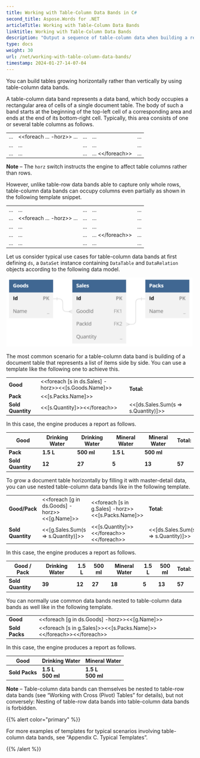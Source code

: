 ```yaml
---
title: Working with Table-Column Data Bands in C#
second_title: Aspose.Words for .NET
articleTitle: Working with Table-Column Data Bands
linktitle: Working with Table-Column Data Bands
description: "Output a sequence of table-column data when building a report in C#."
type: docs
weight: 30
url: /net/working-with-table-column-data-bands/
timestamp: 2024-01-27-14-07-04
---
```


You can build tables growing horizontally rather than vertically by using table-column data bands.

A table-column data band represents a data band, which body occupies a rectangular area of cells of a single document table. The body of such a band starts at the beginning of the top-left cell of a corresponding area and ends at the end of its bottom-right cell. Typically, this area consists of one or several table columns as follows.

<table class="outputting-sequential-data">
	<tbody>
		<tr>
			<td>...</td>
      <td>&lt;&lt;foreach ... -horz>> ...</td>
      <td>...</td>
      <td>...</td>
      <td>...</td>
		</tr>
    <tr>
			<td>...</td>
      <td>...</td>
      <td>...</td>
      <td>...</td>
      <td>...</td>
		</tr>
    <tr>
			<td>...</td>
      <td>...</td>
      <td>...</td>
      <td>... &lt;&lt;/foreach>></td>
      <td>...</td>
		</tr>
	</tbody>
</table>

**Note** – The `horz` switch instructs the engine to affect table columns rather than rows.

However, unlike table-row data bands able to capture only whole rows, table-column data bands can occupy columns even partially as shown in the following template snippet.

<table class="outputting-sequential-data">
	<tbody>
    <tr>
			<td>...</td>
      <td>...</td>
      <td>...</td>
      <td>...</td>
      <td>...</td>
		</tr>
		<tr>
			<td>...</td>
      <td>&lt;&lt;foreach ... -horz>> ...</td>
      <td>...</td>
      <td>...</td>
      <td>...</td>
		</tr>
    <tr>
			<td>...</td>
      <td>...</td>
      <td>...</td>
      <td>...</td>
      <td>...</td>
		</tr>
    <tr>
			<td>...</td>
      <td>...</td>
      <td>...</td>
      <td>... &lt;&lt;/foreach>></td>
      <td>...</td>
		</tr>
    <tr>
			<td>...</td>
      <td>...</td>
      <td>...</td>
      <td>...</td>
      <td>...</td>
		</tr>
	</tbody>
</table>

Let us consider typical use cases for table-column data bands at first defining `ds`, a `DataSet` instance containing `DataTable` and `DataRelation` objects according to the following data model.

<img src="graph-10.jpeg" alt="table-column-data-bands-aspose-words-net" style="width:500px"/>

The most common scenario for a table-column data band is building of a document table that represents a list of items side by side. You can use a template like the following one to achieve this.

<table class="outputting-sequential-data">
	<tbody>
		<tr>
			<td><strong>Good</strong></td>
			<td>&lt;&lt;foreach [s in ds.Sales] -horz>>&lt;&lt;[s.Goods.Name]>></td>
			<td rowspan="2" style="vertical-align: middle"><strong>Total:</strong></td>
		</tr>
		<tr>
			<td><strong>Pack</strong></td>
			<td>&lt;&lt;[s.Packs.Name]>></td>
		</tr>
    <tr>
			<td><strong>Sold Quantity</strong></td>
      <td>&lt;&lt;[s.Quantity]>>&lt;&lt;/foreach>></td>
			<td>&lt;&lt;[ds.Sales.Sum(s => s.Quantity)]>></td>
		</tr>
	</tbody>
</table>

In this case, the engine produces a report as follows.

| **Good**          | **Drinking Water** | **Drinking Water** | **Mineral Water** | **Mineral Water** | **Total:** |
| ----------------- | ------------------ | ------------------ | ----------------- | ----------------- | ---------- |
| **Pack**          | **1.5 L**          | **500 ml**         | **1.5 L**         | **500 ml**        |            |
| **Sold Quantity** | **12**             | **27**             | **5**             | **13**            | **57**     |

To grow a document table horizontally by filling it with master-detail data, you can use nested table-column data bands like in the following template.

<table class="outputting-sequential-data">
	<tbody>
		<tr>
			<td><strong>Good/Pack</strong></td>
			<td>&lt;&lt;foreach [g in ds.Goods] -horz>>&lt;&lt;[g.Name]>></td>
			<td>&lt;&lt;foreach [s in g.Sales] -horz>>&lt;&lt;[s.Packs.Name]>></td>
      <td><strong>Total:</strong>
		</tr>
		<tr>
			<td><strong>Sold Quantity</strong></td>
			<td>&lt;&lt;[g.Sales.Sum(s => s.Quantity)]>></td>
      <td>&lt;&lt;[s.Quantity]>>&lt;&lt;/foreach>>&lt;&lt;/foreach>></td>
      <td>&lt;&lt;[ds.Sales.Sum(s => s.Quantity)]>></td>
		</tr>
	</tbody>
</table>

In this case, the engine produces a report as follows.

| **Good / Pack**   | **Drinking Water** | **1.5 L** | **500 ml** | **Mineral Water** | **1.5 L** | **500 ml** | **Total:** |
| ----------------- | ------------------ | --------- | ---------- | ----------------- | --------- | ---------- | ---------- |
| **Sold Quantity** | **39**             | **12**    | **27**     | **18**            | **5**     | **13**     | **57**     |

You can normally use common data bands nested to table-column data bands as well like in the following template.

<table class="outputting-sequential-data">
	<tbody>
		<tr>
			<td><strong>Good</strong></td>
			<td>&lt;&lt;foreach [g in ds.Goods] -horz>>&lt;&lt;[g.Name]>></td>
		</tr>
		<tr>
			<td><strong>Sold Packs</strong></td>
			<td>&lt;&lt;foreach [s in g.Sales]>>&lt;&lt;[s.Packs.Name]>> &lt;&lt;/foreach>>&lt;&lt;/foreach>></td>
		</tr>
	</tbody>
</table>

In this case, the engine produces a report as follows.

| **Good**       | **Drinking Water**         | **Mineral Water**          |
| -------------- | -------------------------- | -------------------------- |
| **Sold Packs** | **1.5 L**<br /> **500 ml** | **1.5 L**<br /> **500 ml** |

**Note** – Table-column data bands can themselves be nested to table-row data bands (see “Working with Cross (Pivot) Tables” for details), but not conversely: Nesting of table-row data bands into table-column data bands is forbidden.

{{% alert color="primary" %}}

For more examples of templates for typical scenarios involving table-column data bands, see “Appendix C. Typical Templates”.

{{% /alert %}}
